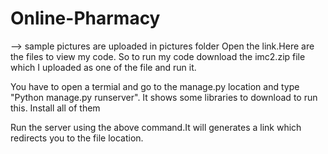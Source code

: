 # Online-Pharmacy
--> sample pictures are uploaded in pictures folder
Open the link.Here are the files to view my code. So to run my code download the imc2.zip file which I uploaded as one of the file and run it.

You have to open a termial and go to the manage.py location and type "Python manage.py runserver". It shows some libraries to download to run this. Install all of them

Run the server using the above command.It will generates a link which redirects you to the file location.

